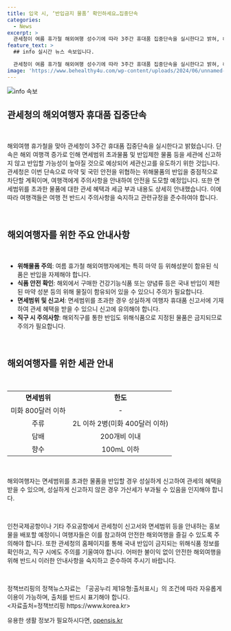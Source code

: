 ```yaml
---
title: 입국 시, ‘반입금지 물품’ 확인하세요…집중단속
categories:
  - News
excerpt: >
  관세청이 여름 휴가철 해외여행 성수기에 따라 3주간 휴대품 집중단속을 실시한다고 밝혀, 해외여행객 증가로 면세범위 초과물품 등의 미신고 반입 가능성이 높아졌다. 세관은 마약 등 위해성분이 함유된 식품 반입을 금지하고, 관세청은 주요공항에서 주의사항 안내 홍보를 강화할 예정이다. 또한 면세범위 초과물품은 성실한 신고로 관세 30% 세금 감면 혜택을 받을 수 있지만, 성의 없는 신고는 가산세 부과가 예상된다. 국내 반입이 금지되는 위해식품 정보는 식품안전나라 누리집에서 확인할 수 있으며, 문의는 관세청 통관국에 가능하다. (출처: 정책브리핑 www.korea.kr)
feature_text: >
  ## info 실시간 뉴스 속보입니다.

  관세청이 여름 휴가철 해외여행 성수기에 따라 3주간 휴대품 집중단속을 실시한다고 밝혀, 해외여행객 증가로 면세범위 초과물품 등의 미신고 반입 가능성이 높아졌다. 세관은 마약 등 위해성분이 함유된 식품 반입을 금지하고, 관세청은 주요공항에서 주의사항 안내 홍보를 강화할 예정이다. 또한 면세범위 초과물품은 성실한 신고로 관세 30% 세금 감면 혜택을 받을 수 있지만, 성의 없는 신고는 가산세 부과가 예상된다. 국내 반입이 금지되는 위해식품 정보는 식품안전나라 누리집에서 확인할 수 있으며, 문의는 관세청 통관국에 가능하다. (출처: 정책브리핑 www.korea.kr)
image: 'https://www.behealthy4u.com/wp-content/uploads/2024/06/unnamed-file.png'
---
```


<p><img src="https://www.behealthy4u.com/wp-content/uploads/2024/06/unnamed-file.png" alt="info 속보" /></p>

<h2 data-ke-size="size26">관세청의 해외여행자 휴대품 집중단속</h2>

<p data-ke-size="size16">&nbsp;</p>

<p>해외여행 휴가철을 맞아 관세청이 3주간 휴대품 집중단속을 실시한다고 밝혔습니다. 단속은 해외 여행객 증가로 인해 면세범위 초과물품 및 반입제한 물품 등을 세관에 신고하지 않고 반입할 가능성이 높아질 것으로 예상되어 세관신고를 유도하기 위한 것입니다. 관세청은 이번 단속으로 마약 및 국민 안전을 위협하는 위해물품의 반입을 중점적으로 차단할 계획이며, 여행객에게 주의사항을 안내하여 안전을 도모할 예정입니다. 또한 면세범위를 초과한 물품에 대한 관세 혜택과 세금 부과 내용도 상세히 안내했습니다. 이에 따라 여행객들은 여행 전 반드시 주의사항을 숙지하고 관련규정을 준수하여야 합니다.</p>

<p data-ke-size="size16">&nbsp;</p>

<h2 data-ke-size="size26">해외여행자를 위한 주요 안내사항</h2>

<p data-ke-size="size16">&nbsp;</p>

<ul>
    <li><b>위해물품 주의</b>: 여름 휴가철 해외여행자에게는 특히 마약 등 위해성분이 함유된 식품은 반입을 자제해야 합니다.</li>
    <li><b>식품 안전 확인</b>: 해외에서 구매한 건강기능식품 또는 양념류 등은 국내 반입이 제한된 마약 성분 등의 위해 물질이 함유되어 있을 수 있으니 주의가 필요합니다.</li>
    <li><b>면세범위 및 신고서</b>: 면세범위를 초과한 경우 성실하게 여행자 휴대품 신고서에 기재하여 관세 혜택을 받을 수 있으니 신고에 유의해야 합니다.</li>
    <li><b>직구 시 주의사항</b>: 해외직구를 통한 반입도 위해식품으로 지정된 물품은 금지되므로 주의가 필요합니다.</li>
</ul>

<p data-ke-size="size16">&nbsp;</p>

<h2 data-ke-size="size26">해외여행자를 위한 세관 안내</h2>

<p data-ke-size="size16">&nbsp;</p>

<table>
    <tr>
        <td style="text-align: center; height: 17px;"><b>면세범위</b></td>
        <td style="text-align: center; height: 17px;"><b>한도</b></td>
    </tr>
    <tr>
        <td style="text-align: center; height: 17px;">미화 800달러 이하</td>
        <td style="text-align: center; height: 17px;">-</td>
    </tr>
    <tr>
        <td style="text-align: center; height: 17px;">주류</td>
        <td style="text-align: center; height: 17px;">2L 이하 2병(미화 400달러 이하)</td>
    </tr>
    <tr>
        <td style="text-align: center; height: 17px;">담배</td>
        <td style="text-align: center; height: 17px;">200개비 이내</td>
    </tr>
    <tr>
        <td style="text-align: center; height: 17px;">향수</td>
        <td style="text-align: center; height: 17px;">100mL 이하</td>
    </tr>
</table>

<p data-ke-size="size16">&nbsp;</p>

<p>해외여행자는 면세범위를 초과한 물품을 반입할 경우 성실하게 신고하여 관세의 혜택을 받을 수 있으며, 성실하게 신고하지 않은 경우 가산세가 부과될 수 있음을 인지해야 합니다.</p>

<p data-ke-size="size16">&nbsp;</p>

<p>인천국제공항이나 기타 주요공항에서 관세청이 신고서와 면세범위 등을 안내하는 홍보물을 배포할 예정이니 여행자들은 이를 참고하여 안전한 해외여행을 즐길 수 있도록 주의해야 합니다. 또한 관세청의 홈페이지를 통해 국내 반입이 금지되는 위해식품 정보를 확인하고, 직구 시에도 주의를 기울여야 합니다. 어떠한 불이익 없이 안전한 해외여행을 위해 반드시 이러한 안내사항을 숙지하고 준수하여 주시기 바랍니다.</p>

<p data-ke-size="size16">&nbsp;</p>

<p>정책브리핑의 정책뉴스자료는 「공공누리 제1유형:출처표시」의 조건에 따라 자유롭게 이용이 가능하며, 출처를 반드시 표기해야 합니다. <br>
&lt;자료출처=정책브리핑 https://www.korea.kr></p>
유용한 생활 정보가 필요하시다면, <a href="https://opensis.kr" rel="dofollow">opensis.kr</a>


